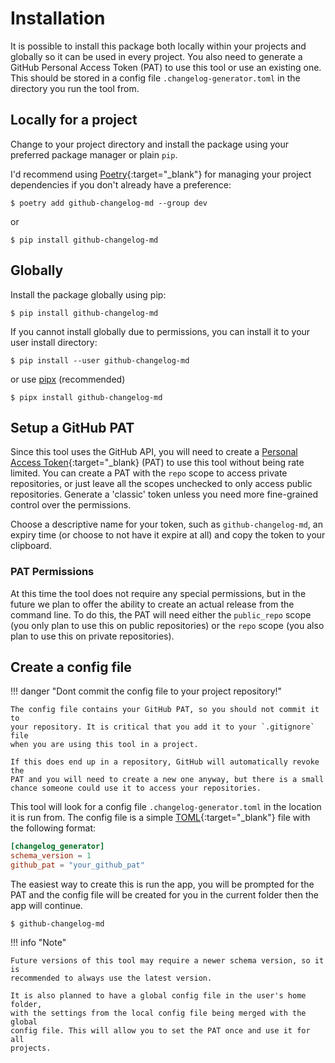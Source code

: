 # Installation

It is possible to install this package both locally within your projects and
globally so it can be used in every project. You also need to generate a GitHub
Personal Access Token (PAT) to use this tool or use an existing one. This should
be stored in a config file `.changelog-generator.toml` in the directory you run
the tool from.

## Locally for a project

Change to your project directory and install the package using your preferred
package manager or plain `pip`.

I'd recommend using [Poetry](https://python-poetry.org/){:target="_blank"} for
managing your project dependencies if you don't already have a preference:

```console
$ poetry add github-changelog-md --group dev
```

or

```console
$ pip install github-changelog-md
```

## Globally

Install the package globally using pip:

```console
$ pip install github-changelog-md
```

If you cannot install globally due to permissions, you can install it to your
user install directory:

```console
$ pip install --user github-changelog-md
```

or use [pipx](https://pypa.github.io/pipx/) (recommended)

```console
$ pipx install github-changelog-md
```

## Setup a GitHub PAT

Since this tool uses the GitHub API, you will need to create a [Personal Access
Token](https://github.com/settings/tokens){:target="_blank} (PAT) to use this
tool without being rate limited. You can create a PAT with the `repo` scope to
access private repositories, or just leave all the scopes unchecked to only
access public repositories. Generate a 'classic' token unless you need more
fine-grained control over the permissions.

Choose a descriptive name for your token, such as `github-changelog-md`, an
expiry time (or choose to not have it expire at all) and copy the token to your
clipboard.

### PAT Permissions

At this time the tool does not require any special permissions, but in the
future we plan to offer the ability to create an actual release from the command
line. To do this, the PAT will need either the `public_repo` scope (you only
plan to use this on public repositories) or the `repo` scope (you also plan to
use this on private repositories).

## Create a config file

!!! danger "Dont commit the config file to your project repository!"

    The config file contains your GitHub PAT, so you should not commit it to
    your repository. It is critical that you add it to your `.gitignore` file
    when you are using this tool in a project.

    If this does end up in a repository, GitHub will automatically revoke the
    PAT and you will need to create a new one anyway, but there is a small
    chance someone could use it to access your repositories.

This tool will look for a config file `.changelog-generator.toml` in the
location it is run from. The config file is a simple
[TOML](https://toml.io/en/){:target="_blank"} file with the following format:

```toml
[changelog_generator]
schema_version = 1
github_pat = "your_github_pat"
```

The easiest way to create this is run the app, you will be prompted for the
PAT and the config file will be created for you in the current folder then the
app will continue.

```console
$ github-changelog-md
```

!!! info "Note"

    Future versions of this tool may require a newer schema version, so it is
    recommended to always use the latest version.

    It is also planned to have a global config file in the user's home folder,
    with the settings from the local config file being merged with the global
    config file. This will allow you to set the PAT once and use it for all
    projects.
